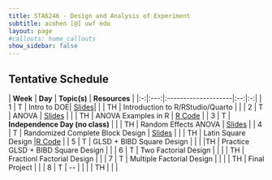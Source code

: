 ```yaml
---
title: STA6246 - Design and Analysis of Experiment
subtitle: acohen [@] uwf edu
layout: page
#callouts: home_callouts
show_sidebar: false
---
```



## Tentative Schedule

| **Week** | **Day** | **Topic(s)** | **Resources** |
|:-:|:---:|:--------------------|:--:|:-:|
| 1    | T     | Intro to DOE| [Slides](https://uwfteaching.github.io/STA6246/STA6246_DOE.pdf#page=1)|
|      | TH    | Introduction to R/RStudio/Quarto | |
| 2    | T     | ANOVA | [Slides](https://uwfteaching.github.io/STA6246/STA6246_DOE.pdf#page=32) |
|      | TH    | ANOVA Examples in R | [R Code](qmd/ANOVA_Examples.html) |
| 3    | T     | **Independence Day (no class)** |
|      | TH    | Random Effects ANOVA | [Slides](https://uwfteaching.github.io/STA6246/STA6246_DOE.pdf#page=66) |
| 4    | T     | Randomized Complete Block Design  | [Slides](https://uwfteaching.github.io/STA6246/STA6246_DOE.pdf#page=77) | 
|      | TH    | Latin Square Design  |[R Code](qmd/LSD_Examples.html) |
| 5    | T     | GLSD + BIBD Square Design | | 
|      |TH     | Practice GLSD + BIBD Square Design |  | 
| 6    | T     | Two Factorial Design | |
|      | TH    | Fractionl Factorial Design  |  | 
| 7    | T     | Multiple Factorial Design | |
|      | TH    | Final Project | |
| 8    | T     | -- |  |
|      | TH    |  |  |
